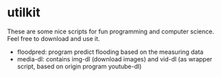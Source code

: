 # utilkit
These are some nice scripts for fun programming and computer science. Feel free to download and use it. 

- floodpred: program predict flooding based on the measuring data
- media-dl: contains img-dl (download images) and vid-dl (as wrapper script, based on origin program youtube-dl)
